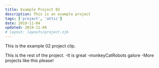 ```yaml
---
title: Example Project 02
description: This is an example project
tags: ['project', 'attic']
date: 2019-11-04
updated: 2019-11-04
# layout: layouts/project.njk
---
```


This is the example 02 project clip.

<!END clip>

This is the rest of the project.
-It is great
-monkeyCatRobots galore
-More projects like this please!
